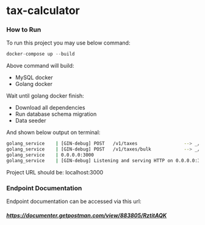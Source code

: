 # tax-calculator

### How to Run
To run this project you may use below command:
```php
docker-compose up --build
```

Above command will build:
- MySQL docker
- Golang docker

Wait until golang docker finish: 
- Download all dependencies 
- Run database schema migration 
- Data seeder

And shown below output on terminal:

```bash 
golang_service    | [GIN-debug] POST   /v1/taxes                 --> _/my_app/controllers.(*V1TaxesController).CalculateTax-fm (4 handlers)
golang_service    | [GIN-debug] POST   /v1/taxes/bulk            --> _/my_app/controllers.(*V1TaxesController).CalculateTaxBulk-fm (4 handlers)
golang_service    | 0.0.0.0:3000
golang_service    | [GIN-debug] Listening and serving HTTP on 0.0.0.0:3000
```

Project URL should be: localhost:3000

### Endpoint Documentation

Endpoint documentation can be accessed via this url:
##### https://documenter.getpostman.com/view/883805/RztitAQK